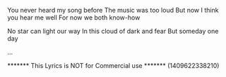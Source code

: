 You never heard my song before
The music was too loud
But now I think you hear me well
For now we both know-how

No star can light our way
In this cloud of dark and fear
But someday one day

...

******* This Lyrics is NOT for Commercial use *******
(1409622338210)